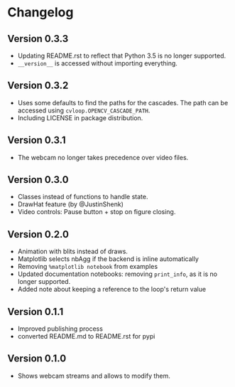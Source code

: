 # Changelog


## Version 0.3.3

- Updating README.rst to reflect that Python 3.5 is no longer supported.
- `__version__` is accessed without importing everything.


## Version 0.3.2

- Uses some defaults to find the paths for the cascades. The path can be accessed using `cvloop.OPENCV_CASCADE_PATH`.
- Including LICENSE in package distribution.


## Version 0.3.1

* The webcam no longer takes precedence over video files.


## Version 0.3.0

* Classes instead of functions to handle state.
* DrawHat feature (by @JustinShenk)
* Video controls: Pause button + stop on figure closing.


## Version 0.2.0

* Animation with blits instead of draws.
* Matplotlib selects nbAgg if the backend is inline automatically
* Removing `%matplotlib notebook` from examples
* Updated documentation notebooks: removing `print_info`, as it is no longer supported.
* Added note about keeping a reference to the loop's return value


## Version 0.1.1

* Improved publishing process
* converted README.md to README.rst for pypi


## Version 0.1.0

* Shows webcam streams and allows to modify them.
